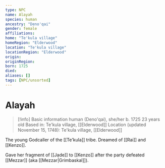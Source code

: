 ```yaml
---
type: NPC
name: Alayah
species: human
ancestry: "Deno'qai"
gender: female
affiliations: 
home: "Te'kula village"
homeRegion: "Elderwood"
location: "Te'kula village"
locationRegion: "Elderwood"
origin:
originRegion:
born: 1725
died: 
aliases: []
tags: [NPC/unsorted]
---
```

# Alayah
>[!info] Basic information
>human (Deno'qai), she/her
>b. 1725
>23 years old
>Based in: Te'kula village, [[Elderwood]]
>Location (updated November 15, 1748): Te'kula village, [[Elderwood]]

The young Godcaller of the [[Te'kula]] tribe. Dreamed of [[Rai]] and [[Kenzo]]. 

Gave her fragment of [[Jade]] to [[Kenzo]] after the party defeated [[Mezzar]] (aka [[Mezzar|Grimbaskal]]).